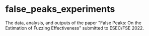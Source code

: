 # false_peaks_experiments
The data, analysis, and outputs of the paper "False Peaks: On the Estimation of Fuzzing Effectiveness" submitted to ESEC/FSE 2022.
